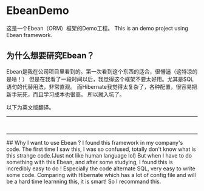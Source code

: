 # EbeanDemo
这是一个Ebean（ORM）框架的Demo工程。
This is an demo project using Ebean framework.

## 为什么想要研究Ebean？
Ebean是我在公司项目里看到的。第一次看到这个东西的适合，很懵逼（这特凉的是啥！）
但是在我看了一段时间以后，我觉得这个框架不要太好用。尤其是SQL语句的代替用法，非常直观。
而Hibernate我觉得太复杂了，各种配置，很容易把新手玩死，而且学习成本也很高。
所以就入坑了。


以下为英文版翻译。
<hr><br><hr>
## Why I want to use Ebean ?
I found this framework in my company's code.
The first time I saw this, I was so confused, totally don't know what is this strange code.(Just not like human language lol)
But when I have to do something with this Ebean, and after some studying, I found this is incredibly easy to do !
Especially the code alternate SQL, very easy to write some code.
Comparing with Hibernate which has a lot of config file and will be a hard time learnning this, it is smart!
So I recommand this.
